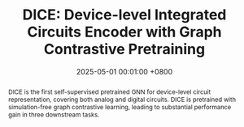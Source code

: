 ---
title:          "DICE: Device-level Integrated Circuits Encoder with Graph Contrastive Pretraining"
date:           2025-05-01 00:01:00 +0800
selected:       true
pub:            "arXiv"
pub_date:       "2025"
# pub_last:       ' <span class="badge badge-pill badge-publication badge-success">Oral</span>'
abstract: >-
 DICE is the first self-supervised pretrained GNN for device-level circuit representation, covering both analog and digital circuits. DICE is pretrained with simulation-free graph contrastive learning, leading to substantial performance gain in three downstream tasks.
cover:          /assets/images/covers/dice.png
authors:
- Sungyoung Lee
- Ziyi Wang
- Seunggeun Kim
- Taekyun Lee
- Yao Lai
- David Z. Pan
links:
  Paper: https://arxiv.org/abs/2502.08949
  Code: https://github.com/brianlsy98/DICE
---